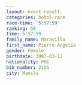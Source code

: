 ```yaml
---
layout: event-result 
categories: bohol-race 
race-time: '5:57:59'
ranking: 58
time: 5:57:59
family_name: Maravilla
first_name: Pierre Angelie
gender: Female
birthdate: 1987-03-12
nationality: PHI
bib_number: 2155
city: Manila
---
```

